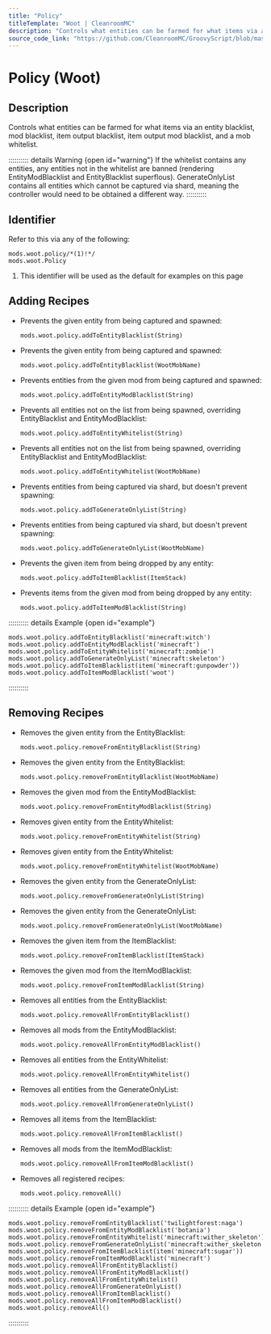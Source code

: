 ```yaml
---
title: "Policy"
titleTemplate: "Woot | CleanroomMC"
description: "Controls what entities can be farmed for what items via an entity blacklist, mod blacklist, item output blacklist, item output mod blacklist, and a mob whitelist."
source_code_link: "https://github.com/CleanroomMC/GroovyScript/blob/master/src/main/java/com/cleanroommc/groovyscript/compat/mods/woot/Policy.java"
---
```


# Policy (Woot)

## Description

Controls what entities can be farmed for what items via an entity blacklist, mod blacklist, item output blacklist, item output mod blacklist, and a mob whitelist.

:::::::::: details Warning {open id="warning"}
If the whitelist contains any entities, any entities not in the whitelist are banned (rendering EntityModBlacklist and EntityBlacklist superflous). GenerateOnlyList contains all entities which cannot be captured via shard, meaning the controller would need to be obtained a different way.
::::::::::

## Identifier

Refer to this via any of the following:

```groovy:no-line-numbers {1}
mods.woot.policy/*(1)!*/
mods.woot.Policy
```

1. This identifier will be used as the default for examples on this page

## Adding Recipes

- Prevents the given entity from being captured and spawned:

    ```groovy:no-line-numbers
    mods.woot.policy.addToEntityBlacklist(String)
    ```

- Prevents the given entity from being captured and spawned:

    ```groovy:no-line-numbers
    mods.woot.policy.addToEntityBlacklist(WootMobName)
    ```

- Prevents entities from the given mod from being captured and spawned:

    ```groovy:no-line-numbers
    mods.woot.policy.addToEntityModBlacklist(String)
    ```

- Prevents all entities not on the list from being spawned, overriding EntityBlacklist and EntityModBlacklist:

    ```groovy:no-line-numbers
    mods.woot.policy.addToEntityWhitelist(String)
    ```

- Prevents all entities not on the list from being spawned, overriding EntityBlacklist and EntityModBlacklist:

    ```groovy:no-line-numbers
    mods.woot.policy.addToEntityWhitelist(WootMobName)
    ```

- Prevents entities from being captured via shard, but doesn't prevent spawning:

    ```groovy:no-line-numbers
    mods.woot.policy.addToGenerateOnlyList(String)
    ```

- Prevents entities from being captured via shard, but doesn't prevent spawning:

    ```groovy:no-line-numbers
    mods.woot.policy.addToGenerateOnlyList(WootMobName)
    ```

- Prevents the given item from being dropped by any entity:

    ```groovy:no-line-numbers
    mods.woot.policy.addToItemBlacklist(ItemStack)
    ```

- Prevents items from the given mod from being dropped by any entity:

    ```groovy:no-line-numbers
    mods.woot.policy.addToItemModBlacklist(String)
    ```

:::::::::: details Example {open id="example"}
```groovy:no-line-numbers
mods.woot.policy.addToEntityBlacklist('minecraft:witch')
mods.woot.policy.addToEntityModBlacklist('minecraft')
mods.woot.policy.addToEntityWhitelist('minecraft:zombie')
mods.woot.policy.addToGenerateOnlyList('minecraft:skeleton')
mods.woot.policy.addToItemBlacklist(item('minecraft:gunpowder'))
mods.woot.policy.addToItemModBlacklist('woot')
```

::::::::::

## Removing Recipes

- Removes the given entity from the EntityBlacklist:

    ```groovy:no-line-numbers
    mods.woot.policy.removeFromEntityBlacklist(String)
    ```

- Removes the given entity from the EntityBlacklist:

    ```groovy:no-line-numbers
    mods.woot.policy.removeFromEntityBlacklist(WootMobName)
    ```

- Removes the given mod from the EntityModBlacklist:

    ```groovy:no-line-numbers
    mods.woot.policy.removeFromEntityModBlacklist(String)
    ```

- Removes given entity from the EntityWhitelist:

    ```groovy:no-line-numbers
    mods.woot.policy.removeFromEntityWhitelist(String)
    ```

- Removes given entity from the EntityWhitelist:

    ```groovy:no-line-numbers
    mods.woot.policy.removeFromEntityWhitelist(WootMobName)
    ```

- Removes the given entity from the GenerateOnlyList:

    ```groovy:no-line-numbers
    mods.woot.policy.removeFromGenerateOnlyList(String)
    ```

- Removes the given entity from the GenerateOnlyList:

    ```groovy:no-line-numbers
    mods.woot.policy.removeFromGenerateOnlyList(WootMobName)
    ```

- Removes the given item from the ItemBlacklist:

    ```groovy:no-line-numbers
    mods.woot.policy.removeFromItemBlacklist(ItemStack)
    ```

- Removes the given mod from the ItemModBlacklist:

    ```groovy:no-line-numbers
    mods.woot.policy.removeFromItemModBlacklist(String)
    ```

- Removes all entities from the EntityBlacklist:

    ```groovy:no-line-numbers
    mods.woot.policy.removeAllFromEntityBlacklist()
    ```

- Removes all mods from the EntityModBlacklist:

    ```groovy:no-line-numbers
    mods.woot.policy.removeAllFromEntityModBlacklist()
    ```

- Removes all entities from the EntityWhitelist:

    ```groovy:no-line-numbers
    mods.woot.policy.removeAllFromEntityWhitelist()
    ```

- Removes all entities from the GenerateOnlyList:

    ```groovy:no-line-numbers
    mods.woot.policy.removeAllFromGenerateOnlyList()
    ```

- Removes all items from the ItemBlacklist:

    ```groovy:no-line-numbers
    mods.woot.policy.removeAllFromItemBlacklist()
    ```

- Removes all mods from the ItemModBlacklist:

    ```groovy:no-line-numbers
    mods.woot.policy.removeAllFromItemModBlacklist()
    ```

- Removes all registered recipes:

    ```groovy:no-line-numbers
    mods.woot.policy.removeAll()
    ```

:::::::::: details Example {open id="example"}
```groovy:no-line-numbers
mods.woot.policy.removeFromEntityBlacklist('twilightforest:naga')
mods.woot.policy.removeFromEntityModBlacklist('botania')
mods.woot.policy.removeFromEntityWhitelist('minecraft:wither_skeleton')
mods.woot.policy.removeFromGenerateOnlyList('minecraft:wither_skeleton')
mods.woot.policy.removeFromItemBlacklist(item('minecraft:sugar'))
mods.woot.policy.removeFromItemModBlacklist('minecraft')
mods.woot.policy.removeAllFromEntityBlacklist()
mods.woot.policy.removeAllFromEntityModBlacklist()
mods.woot.policy.removeAllFromEntityWhitelist()
mods.woot.policy.removeAllFromGenerateOnlyList()
mods.woot.policy.removeAllFromItemBlacklist()
mods.woot.policy.removeAllFromItemModBlacklist()
mods.woot.policy.removeAll()
```

::::::::::
